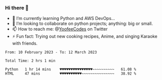 ### Hi there 👋

<!--
**Sara-Pak/Sara-Pak** is a ✨ _special_ ✨ repository because its `README.md` (this file) appears on your GitHub profile.

Here are some ideas to get you started:
- 🤔 I’m looking for help with ...
- 💬 Ask me about ...
- 😄 Pronouns: ...


- 🔭 I’m currently working on getting certified in Google's IT Automation with Python and doing #100daysofcode in Python. 
-->
- 🌱 I’m currently learning Python and AWS DevOps...
- 👯 I’m looking to collaborate on python projects; anything: big or small.
- 📫 How to reach me: @[YoofeeCodes](https://twitter.com/YoofeeCodes) on Twitter
- ⚡ Fun fact: Trying out new cooking recipes, Anime, and singing Karaoke with friends.


<!--START_SECTION:waka-->

```text
From: 10 February 2023 - To: 12 March 2023

Total Time: 2 hrs 1 min

Python   1 hr 14 mins    ♥♥♥♥♥♥♥♥♥♥♥♥♥♥♥~~~~~~~~~~   61.08 %
HTML     47 mins         ♥♥♥♥♥♥♥♥♥♥~~~~~~~~~~~~~~~   38.92 %
```

<!--END_SECTION:waka-->
